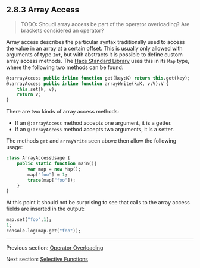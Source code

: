 ## 2.8.3 Array Access

>TODO: Shoudl array access be part of the operator overloading? Are brackets considered an operator?

Array access describes the particular syntax traditionally used to access the value in an array at a certain offset. This is usually only allowed with arguments of type `Int`, but with abstracts it is possible to define custom array access methods. The [Haxe Standard Library](6-Standard_Library.md) uses this in its `Map` type, where the following two methods can be found:

```haxe
@:arrayAccess public inline function get(key:K) return this.get(key);
@:arrayAccess public inline function arrayWrite(k:K, v:V):V {
	this.set(k, v);
	return v;
}
```
There are two kinds of array access methods:



* If an `@:arrayAccess` method accepts one argument, it is a getter.
* If an `@:arrayAccess` method accepts two arguments, it is a setter.


The methods `get` and `arrayWrite` seen above then allow the following usage:

```haxe
class ArrayAccessUsage {
	public static function main(){
		var map = new Map();
		map["foo"] = 1;
		trace(map["foo"]);
	}
}
```
At this point it should not be surprising to see that calls to the array access fields are inserted in the output:

```haxe
map.set("foo",1);
1;
console.log(map.get("foo"));
```

---

Previous section: [Operator Overloading](2.8.2-Operator_Overloading.md)

Next section: [Selective Functions](2.8.4-Selective_Functions.md)
